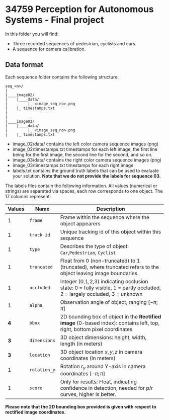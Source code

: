 # 34759 Perception for Autonomous Systems - Final project

In this folder you will find:

- Three recorded sequences of pedestrian, cyclists and cars.
- A sequence for camera calibration.

## Data format

Each sequence folder contains the following structure:
```
seq_<n>/
|
|____image02/
|    |____data/
|         |_ <image_seq_no>.png
|    |_ timestamps.txt
|
|
|____image03/
|    |____data/
|         |_ <image_seq_no>.png
|    |_ timestamps.txt
```

- image_02/data/ contains the left color camera sequence images (png)
- image_02/timestamps.txt timestamps for each left image, the first line being for the first image, the second line for the second, and so on.
- image_03/data/ contains the right color camera sequence images  (png)
- image_03/timestamps.txt timestamps for each right image
- labels.txt contains the ground truth labels that can be used to evaluate your solution. **Note that we do not provide the labels for sequence 03.**

The labels files contain the following information. All values (numerical or strings) are separated via spaces, each row corresponds to one object. The 17 columns represent:

|Values  |  Name    |  Description
|--------|----------|--------------------------------------------------------
|   1    | `frame`    |  Frame within the sequence where the object appearers
|   1    | `track id` |  Unique tracking id of this object within this sequence
|   1    | `type`     |  Describes the type of object: `Car`,`Pedestrian`, `Cyclist`
|   1    | `truncated`|  Float from 0 (non-truncated) to 1 (truncated), where truncated refers to the object leaving image boundaries.
|   1    | `occluded` | Integer (0,1,2,3) indicating occlusion state: 0 = fully visible, 1 = partly occluded, 2 = largely occluded, 3 = unknown
|   1    | `alpha`    | Observation angle of object, ranging $[-\pi;\pi]$
|   **4**    | `bbox`     | 2D bounding box of object in the **Rectified image** (0-based index): contains left, top, right, bottom pixel coordinates
|   **3**   |`dimensions`| 3D object dimensions: height, width, length (in meters)
|  **3**    | `location` | 3D object location $x,y,z$ in camera coordinates (in meters)
|   1    |`rotation_y`| Rotation $r_y$ around Y-axis in camera coordinates $[-\pi;\pi]$
|   1    | `score`   | Only for results: Float, indicating confidence in detection, needed for p/r curves, higher is better.

**Please note that the 2D bounding box provided is given with respect to rectified image coordinates.** 